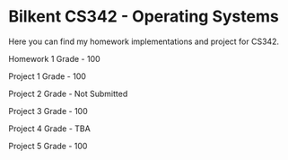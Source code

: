 # Bilkent CS342 - Operating Systems

Here you can find my homework implementations and project for CS342.

Homework 1 Grade - 100

Project 1 Grade - 100

Project 2 Grade - Not Submitted

Project 3 Grade - 100

Project 4 Grade - TBA

Project 5 Grade - 100

